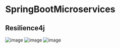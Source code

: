 # SpringBootMicroservices

## Resilience4j

![image](https://github.com/anmolkumarshah/SpringBootMicroservices/assets/52107296/ffd279dc-8dbc-465b-992f-b2284a420231)
![image](https://github.com/anmolkumarshah/SpringBootMicroservices/assets/52107296/4eee438f-bc24-4bac-b589-f0a2232346cf)
![image](https://github.com/anmolkumarshah/SpringBootMicroservices/assets/52107296/09478ef8-05be-4264-a917-038a270f0bb2)

